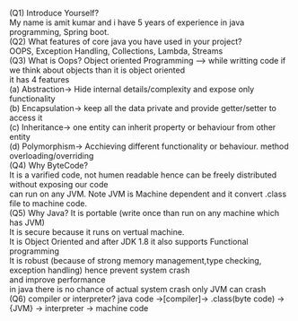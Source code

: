 (Q1) Introduce Yourself?<br>
      My name is amit kumar and i have 5 years of experience in java programming, Spring boot. <br>
(Q2) What features of core java you have used in your project?<br>
      OOPS, Exception Handling, Collections, Lambda, Streams<br>
(Q3) What is Oops?
     Object oriented Programming --> while writting code if we think about objects than it is object oriented<br>
     it has 4 features <br>
     (a) Abstraction-> Hide internal details/complexity and expose only functionality <br>
     (b) Encapsulation-> keep all the data private and provide getter/setter to access it <br>
     (c) Inheritance-> one entity can inherit property or behaviour from other entity <br>
     (d) Polymorphism-> Acchieving different functionality or behaviour. method overloading/overriding <br>
(Q4) Why ByteCode? <br>
     It is a varified code, not humen readable hence can be freely distributed without exposing our code <br>
     can run on any JVM. Note JVM is Machine dependent and it convert .class file to machine code.<br> 
(Q5) Why Java?
     It is portable (write once than run on any machine which has JVM)<br>
     It is secure because it runs on vertual machine. <br>
     It is Object Oriented and after JDK 1.8 it also supports Functional programming <br>
     It is robust (because of strong memory management,type checking, exception handling) hence prevent system crash<br>
           and improve performance<br> in java there is no chance of actual system crash only JVM can crash<br>
(Q6) compiler or interpreter?
     java code ->[compiler]-> .class(byte code) ->{JVM} -> interpreter -> machine code <br>
